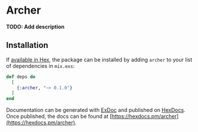 # Archer

**TODO: Add description**

## Installation

If [available in Hex](https://hex.pm/docs/publish), the package can be installed
by adding `archer` to your list of dependencies in `mix.exs`:

```elixir
def deps do
  [
    {:archer, "~> 0.1.0"}
  ]
end
```

Documentation can be generated with [ExDoc](https://github.com/elixir-lang/ex_doc)
and published on [HexDocs](https://hexdocs.pm). Once published, the docs can
be found at [https://hexdocs.pm/archer](https://hexdocs.pm/archer).

